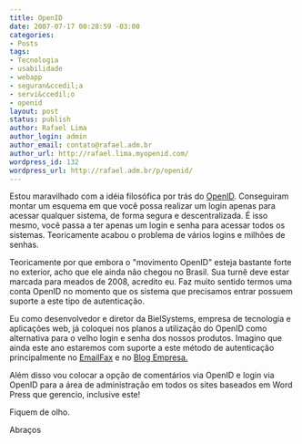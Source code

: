 ```yaml
---
title: OpenID
date: 2007-07-17 00:28:59 -03:00
categories:
- Posts
tags:
- Tecnologia
- usabilidade
- webapp
- seguran&ccedil;a
- servi&ccedil;o
- openid
layout: post
status: publish
author: Rafael Lima
author_login: admin
author_email: contato@rafael.adm.br
author_url: http://rafael.lima.myopenid.com/
wordpress_id: 132
wordpress_url: http://rafael.adm.br/p/openid/
---
```


Estou maravilhado com a id&eacute;ia filos&oacute;fica por tr&aacute;s do <a href="http://openid.net">OpenID</a>.
Conseguiram montar um esquema em que voc&ecirc; possa realizar um login apenas para acessar qualquer sistema, de forma segura e descentralizada. &Eacute; isso mesmo, voc&ecirc; passa a ter apenas um login e senha para acessar todos os sistemas. Teoricamente acabou o problema de v&aacute;rios logins e milh&otilde;es de senhas.

Teoricamente por que embora o "movimento OpenID" esteja bastante forte no exterior, acho que ele ainda n&atilde;o chegou no Brasil. Sua turn&ecirc; deve estar marcada para meados de 2008, acredito eu.
Faz muito sentido termos uma conta OpenID no momento que os sistema que precisamos entrar possuem suporte a este tipo de autentica&ccedil;&atilde;o.

Eu como desenvolvedor e diretor da BielSystems, empresa de tecnologia e aplica&ccedil;&otilde;es web, j&aacute; coloquei nos planos a utiliza&ccedil;&atilde;o do OpenID como alternativa para o velho login e senha dos nossos produtos. Imagino que ainda este ano estaremos com suporte a este m&eacute;todo de autentica&ccedil;&atilde;o principalmente no <a href="http://emailfax.com.br">EmailFax</a> e no <a href="http://blogempresa.com.br">Blog Empresa.</a>

Al&eacute;m disso vou colocar a op&ccedil;&atilde;o de coment&aacute;rios via OpenID e login via OpenID para a &aacute;rea de administra&ccedil;&atilde;o em todos os sites baseados em Word Press que gerencio, inclusive este!

Fiquem de olho.

Abra&ccedil;os
